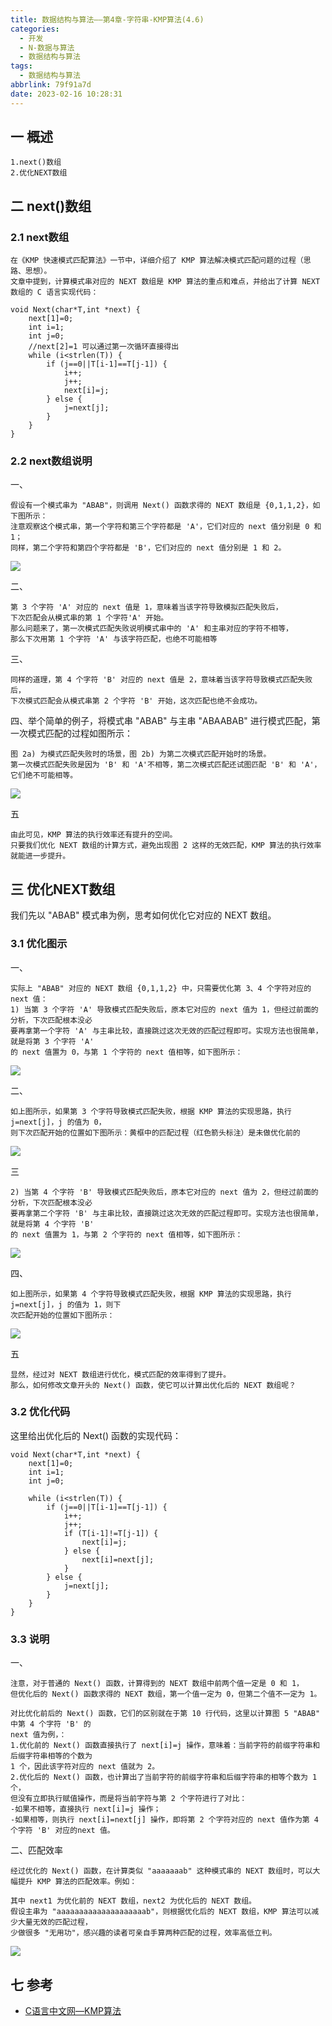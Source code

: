 ```yaml
---
title: 数据结构与算法——第4章-字符串-KMP算法(4.6)
categories:
  - 开发
  - N-数据与算法
  - 数据结构与算法
tags:
  - 数据结构与算法
abbrlink: 79f91a7d
date: 2023-02-16 10:28:31
---
```

## 一 概述

```
1.next()数组
2.优化NEXT数组
```

<!--more-->

## 二 next()数组

### 2.1 next数组

```
在《KMP 快速模式匹配算法》一节中，详细介绍了 KMP 算法解决模式匹配问题的过程（思路、思想）。
文章中提到，计算模式串对应的 NEXT 数组是 KMP 算法的重点和难点，并给出了计算 NEXT 数组的 C 语言实现代码：

void Next(char*T,int *next) {
	next[1]=0;
	int i=1;
	int j=0;
	//next[2]=1 可以通过第一次循环直接得出
	while (i<strlen(T)) {
		if (j==0||T[i-1]==T[j-1]) {
			i++;
			j++;
			next[i]=j;
		} else {
			j=next[j];
		}
	}
}
```

### 2.2 next数组说明

一、

```
假设有一个模式串为 "ABAB"，则调用 Next() 函数求得的 NEXT 数组是 {0,1,1,2}，如下图所示：
注意观察这个模式串，第一个字符和第三个字符都是 'A'，它们对应的 next 值分别是 0 和 1；
同样，第二个字符和第四个字符都是 'B'，它们对应的 next 值分别是 1 和 2。
```

![][1]

二、

```
第 3 个字符 'A' 对应的 next 值是 1，意味着当该字符导致模拟匹配失败后，
下次匹配会从模式串的第 1 个字符'A' 开始。
那么问题来了，第一次模式匹配失败说明模式串中的 'A' 和主串对应的字符不相等，
那么下次用第 1 个字符 'A' 与该字符匹配，也绝不可能相等
```

三、

```
同样的道理，第 4 个字符 'B' 对应的 next 值是 2，意味着当该字符导致模式匹配失败后，
下次模式匹配会从模式串第 2 个字符 'B' 开始，这次匹配也绝不会成功。
```

四、举个简单的例子，将模式串 "ABAB" 与主串 "ABAABAB" 进行模式匹配，第一次模式匹配的过程如图所示：

```
图 2a) 为模式匹配失败时的场景，图 2b) 为第二次模式匹配开始时的场景。
第一次模式匹配失败是因为 'B' 和 'A'不相等，第二次模式匹配还试图匹配 'B' 和 'A'，它们绝不可能相等。
```

![][2]

五

```
由此可见，KMP 算法的执行效率还有提升的空间。
只要我们优化 NEXT 数组的计算方式，避免出现图 2 这样的无效匹配，KMP 算法的执行效率就能进一步提升。
```

## 三 优化NEXT数组

我们先以 "ABAB" 模式串为例，思考如何优化它对应的 NEXT 数组。

### 3.1 优化图示

一、

```
实际上 "ABAB" 对应的 NEXT 数组 {0,1,1,2} 中，只需要优化第 3、4 个字符对应的 next 值：
1) 当第 3 个字符 'A' 导致模式匹配失败后，原本它对应的 next 值为 1，但经过前面的分析，下次匹配根本没必
要再拿第一个字符 'A' 与主串比较，直接跳过这次无效的匹配过程即可。实现方法也很简单，就是将第 3 个字符 'A'
的 next 值置为 0，与第 1 个字符的 next 值相等，如下图所示：
```

![][3]

二、

```
如上图所示，如果第 3 个字符导致模式匹配失败，根据 KMP 算法的实现思路，执行 j=next[j]，j 的值为 0，
则下次匹配开始的位置如下图所示：黄框中的匹配过程（红色箭头标注）是未做优化前的
```

![][4]

三

```
2) 当第 4 个字符 'B' 导致模式匹配失败后，原本它对应的 next 值为 2，但经过前面的分析，下次匹配根本没必
要再拿第二个字符 'B' 与主串比较，直接跳过这次无效的匹配过程即可。实现方法也很简单，就是将第 4 个字符 'B'
的 next 值置为 1，与第 2 个字符的 next 值相等，如下图所示：
```

![][5]

四、

```
如上图所示，如果第 4 个字符导致模式匹配失败，根据 KMP 算法的实现思路，执行 j=next[j]，j 的值为 1，则下
次匹配开始的位置如下图所示：
```

![][6]

五

```
显然，经过对 NEXT 数组进行优化，模式匹配的效率得到了提升。
那么，如何修改文章开头的 Next() 函数，使它可以计算出优化后的 NEXT 数组呢？
```

### 3.2 优化代码

这里给出优化后的 Next() 函数的实现代码：

```
void Next(char*T,int *next) {
	next[1]=0;
	int i=1;
	int j=0;

	while (i<strlen(T)) {
		if (j==0||T[i-1]==T[j-1]) {
			i++;
			j++;
			if (T[i-1]!=T[j-1]) {
				next[i]=j;
			} else {
				next[i]=next[j];
			}
		} else {
			j=next[j];
		}
	}
}
```

### 3.3 说明

一、

```
注意，对于普通的 Next() 函数，计算得到的 NEXT 数组中前两个值一定是 0 和 1，
但优化后的 Next() 函数求得的 NEXT 数组，第一个值一定为 0，但第二个值不一定为 1。

对比优化前后的 Next() 函数，它们的区别就在于第 10 行代码，这里以计算图 5 "ABAB" 中第 4 个字符 'B' 的
next 值为例，：
1.优化前的 Next() 函数直接执行了 next[i]=j 操作，意味着：当前字符的前缀字符串和后缀字符串相等的个数为
1 个，因此该字符对应的 next 值就为 2。
2.优化后的 Next() 函数，也计算出了当前字符的前缀字符串和后缀字符串的相等个数为 1 个，
但没有立即执行赋值操作，而是将当前字符与第 2 个字符进行了对比：
-如果不相等，直接执行 next[i]=j 操作；
-如果相等，则执行 next[i]=next[j] 操作，即将第 2 个字符对应的 next 值作为第 4 个字符 'B' 对应的next 值。
```

二、匹配效率

```
经过优化的 Next() 函数，在计算类似 "aaaaaaab" 这种模式串的 NEXT 数组时，可以大幅提升 KMP 算法的匹配效率。例如：

其中 next1 为优化前的 NEXT 数组，next2 为优化后的 NEXT 数组。
假设主串为 "aaaaaaaaaaaaaaaaaaaab"，则根据优化后的 NEXT 数组，KMP 算法可以减少大量无效的匹配过程，
少做很多 "无用功"，感兴趣的读者可亲自手算两种匹配的过程，效率高低立判。
```

![][7]

## 七 参考

* [C语言中文网—KMP算法](https://c.biancheng.net/view/vip_3365.html)


[1]:https://cdn.jsdelivr.net/gh/PGzxc/CDN/blog-data-struct-basic/ds-chap4-6-1.png
[2]:https://cdn.jsdelivr.net/gh/PGzxc/CDN/blog-data-struct-basic/ds-chap4-6-2.png
[3]:https://cdn.jsdelivr.net/gh/PGzxc/CDN/blog-data-struct-basic/ds-chap4-6-3.png
[4]:https://cdn.jsdelivr.net/gh/PGzxc/CDN/blog-data-struct-basic/ds-chap4-6-4.png
[5]:https://cdn.jsdelivr.net/gh/PGzxc/CDN/blog-data-struct-basic/ds-chap4-6-5.png
[6]:https://cdn.jsdelivr.net/gh/PGzxc/CDN/blog-data-struct-basic/ds-chap4-6-6.png
[7]:https://cdn.jsdelivr.net/gh/PGzxc/CDN/blog-data-struct-basic/ds-chap4-6-7.png

